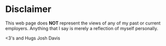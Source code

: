 Disclaimer
==========

This web page does **NOT** represent the views of any of my past or current
employers. Anything that I say is merely a reflection of myself personally.

\<3\'s and Hugs Josh Davis
